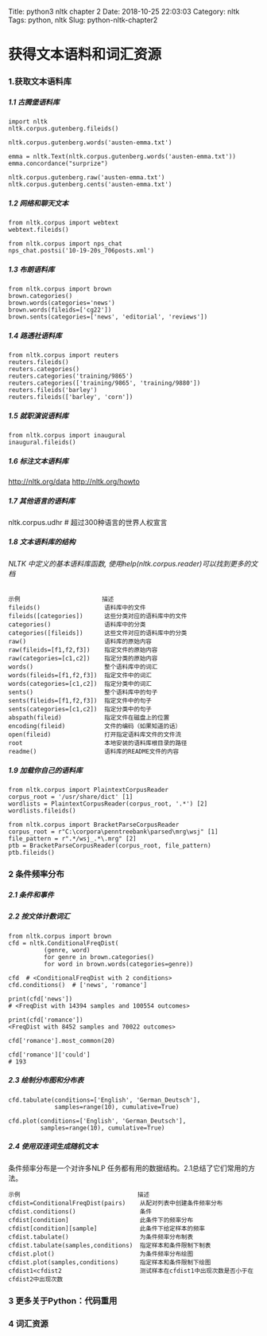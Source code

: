 Title: python3 nltk chapter 2
Date: 2018-10-25 22:03:03
Category: nltk
Tags: python, nltk
Slug: python-nltk-chapter2

# 获得文本语料和词汇资源

### 1.获取文本语料库

##### 1.1 古腾堡语料库
```
import nltk
nltk.corpus.gutenberg.fileids()

nltk.corpus.gutenberg.words('austen-emma.txt')

emma = nltk.Text(nltk.corpus.gutenberg.words('austen-emma.txt'))
emma.concordance("surprize")

nltk.corpus.gutenberg.raw('austen-emma.txt')
nltk.corpus.gutenberg.cents('austen-emma.txt')
```
##### 1.2 网络和聊天文本
```
from nltk.corpus import webtext
webtext.fileids()

from nltk.corpus import nps_chat
nps_chat.postsi('10-19-20s_706posts.xml')
```

##### 1.3 布朗语料库
```
from nltk.corpus import brown
brown.categories()
brown.words(categories='news')
brown.words(fileids=['cg22'])
brown.sents(categories=['news', 'editorial', 'reviews'])
```
##### 1.4 路透社语料库
```
from nltk.corpus import reuters
reuters.fileids()
reuters.categories()
reuters.categories('training/9865')
reuters.categories(['training/9865', 'training/9880'])
reuters.fileids('barley')
reuters.fileids(['barley', 'corn'])
```
##### 1.5 就职演说语料库
```
from nltk.corpus import inaugural
inaugural.fileids()
```

##### 1.6 标注文本语料库
http://nltk.org/data
http://nltk.org/howto


##### 1.7 其他语言的语料库
nltk.corpus.udhr  # 超过300种语言的世界人权宣言

##### 1.8 文本语料库的结构

###### NLTK 中定义的基本语料库函数, 使用help(nltk.corpus.reader)可以找到更多的文档
```
示例                       描述                          
fileids()                  语料库中的文件                
fileids([categories])      这些分类对应的语料库中的文件  
categories()               语料库中的分类                
categories([fileids])      这些文件对应的语料库中的分类  
raw()                      语料库的原始内容              
raw(fileids=[f1,f2,f3])    指定文件的原始内容            
raw(categories=[c1,c2])    指定分类的原始内容            
words()                    整个语料库中的词汇            
words(fileids=[f1,f2,f3])  指定文件中的词汇              
words(categories=[c1,c2])  指定分类中的词汇              
sents()                    整个语料库中的句子            
sents(fileids=[f1,f2,f3])  指定文件中的句子              
sents(categories=[c1,c2])  指定分类中的句子              
abspath(fileid)            指定文件在磁盘上的位置        
encoding(fileid)           文件的编码（如果知道的话）    
open(fileid)               打开指定语料库文件的文件流    
root                       本地安装的语料库根目录的路径  
readme()                   语料库的README文件的内容
```
##### 1.9 加载你自己的语料库
```
from nltk.corpus import PlaintextCorpusReader
corpus_root = '/usr/share/dict' [1]
wordlists = PlaintextCorpusReader(corpus_root, '.*') [2]
wordlists.fileids()
```

```
from nltk.corpus import BracketParseCorpusReader
corpus_root = r"C:\corpora\penntreebank\parsed\mrg\wsj" [1]
file_pattern = r".*/wsj_.*\.mrg" [2]
ptb = BracketParseCorpusReader(corpus_root, file_pattern)
ptb.fileids()
```

### 2 条件频率分布

##### 2.1 条件和事件
##### 2.2 按文体计数词汇
```
from nltk.corpus import brown
cfd = nltk.ConditionalFreqDist(
          (genre, word)
          for genre in brown.categories()
          for word in brown.words(categories=genre))

cfd  # <ConditionalFreqDist with 2 conditions>
cfd.conditions()  # ['news', 'romance']

print(cfd['news'])
# <FreqDist with 14394 samples and 100554 outcomes>

print(cfd['romance'])
<FreqDist with 8452 samples and 70022 outcomes>

cfd['romance'].most_common(20)

cfd['romance']['could']
# 193
```

##### 2.3 绘制分布图和分布表
```
cfd.tabulate(conditions=['English', 'German_Deutsch'],
             samples=range(10), cumulative=True)

cfd.plot(conditions=['English', 'German_Deutsch'],
         samples=range(10), cumulative=True)
```


##### 2.4 使用双连词生成随机文本
条件频率分布是一个对许多NLP 任务都有用的数据结构。2.1总结了它们常用的方法。
```
示例                                 描述
cfdist=ConditionalFreqDist(pairs)    从配对列表中创建条件频率分布                       
cfdist.conditions()                  条件
cfdist[condition]                    此条件下的频率分布
cfdist[condition][sample]            此条件下给定样本的频率
cfdist.tabulate()                    为条件频率分布制表
cfdist.tabulate(samples,conditions)  指定样本和条件限制下制表
cfdist.plot()                        为条件频率分布绘图
cfdist.plot(samples,conditions)      指定样本和条件限制下绘图
cfdist1<cfdist2                      测试样本在cfdist1中出现次数是否小于在cfdist2中出现次数
```

### 3 更多关于Python：代码重用
### 4 词汇资源

